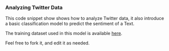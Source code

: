 ### Analyzing Twitter Data 

This code snippet show shows how to analyze Twitter data, it also introduce a basic classification model to predict the sentiment of a Text. 

The training dataset used in this model is available [here](http://thinknook.com/wp-content/uploads/2012/09/Sentiment-Analysis-Dataset.zip).

Feel free to fork it, and edit it as needed.

